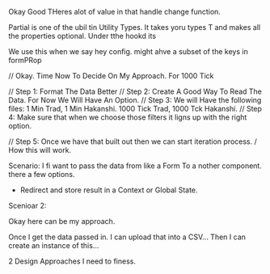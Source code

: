 Okay Good
THeres alot of value in that handle change function.

Partial<T> is one of the ubil tin Utility Types. It takes yoru types T and makes all the properties optional. Under tthe hookd its

We use this when we say hey config. might ahve a subset of the keys in formPRop

// Okay. Time Now To Decide On My Approach. For 1000 Tick

// Step 1: Format The Data Better
// Step 2: Create A Good Way To Read The Data. For Now We Will Have An Option.
// Step 3: We will Have the following files: 1 Min Trad, 1 Min Hakanshi. 1000 Tick Trad, 1000 Tck Hakanshi.
// Step 4: Make sure that when we choose those filters it ligns up with the right option.

// Step 5: Once we have that built out then we can start iteration process. / How this will work.


Scenario: I fi want to pass the data from like a Form To a  nother component. there a few options.
- Redirect and store result in a Context or Global State. 

Scenioar 2: 



Okay here can be my approach. 

Once I get the data passed in. I can upload that into a CSV... Then I can create an instance of this... 




2 Design Approaches I need to finess. 